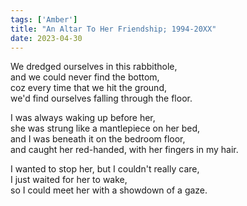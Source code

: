 ```yaml
---
tags: ['Amber']
title: "An Altar To Her Friendship; 1994-20XX"
date: 2023-04-30
---
```


We dredged ourselves in this rabbithole,  
and we could never find the bottom,  
coz every time that we hit the ground,  
we'd find ourselves falling through the floor.

I was always waking up before her,  
she was strung like a mantlepiece on her bed,  
and I was beneath it on the bedroom floor,  
and caught her red-handed, with her fingers in my hair.

I wanted to stop her, but I couldn't really care,  
I just waited for her to wake,  
so I could meet her with a showdown of a gaze.
